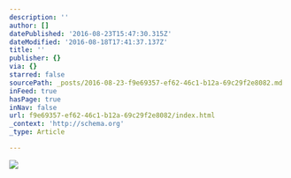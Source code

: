 ```yaml
---
description: ''
author: []
datePublished: '2016-08-23T15:47:30.315Z'
dateModified: '2016-08-18T17:41:37.137Z'
title: ''
publisher: {}
via: {}
starred: false
sourcePath: _posts/2016-08-23-f9e69357-ef62-46c1-b12a-69c29f2e8082.md
inFeed: true
hasPage: true
inNav: false
url: f9e69357-ef62-46c1-b12a-69c29f2e8082/index.html
_context: 'http://schema.org'
_type: Article

---
```

![](https://the-grid-user-content.s3-us-west-2.amazonaws.com/4cb0f622-9bad-467c-a51c-9d62573acf45.jpg)